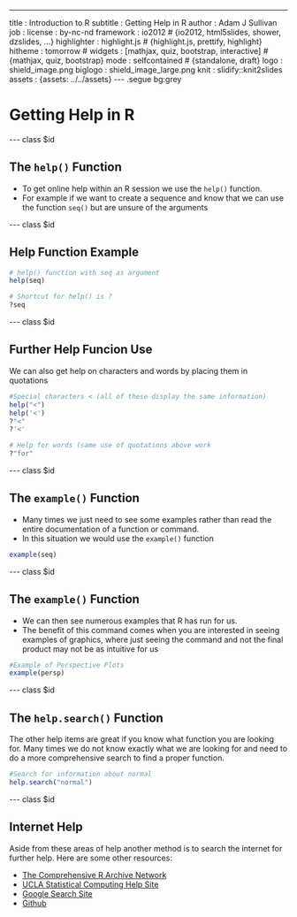 ---
title       : Introduction to R
subtitle    : Getting Help in R
author      : Adam J Sullivan
job         : 
license     : by-nc-nd
framework   : io2012        # {io2012, html5slides, shower, dzslides, ...}
highlighter : highlight.js  # {highlight.js, prettify, highlight}
hitheme     : tomorrow      # 
widgets     : [mathjax, quiz, bootstrap, interactive]            # {mathjax, quiz, bootstrap}
mode        : selfcontained # {standalone, draft}
logo        : shield_image.png
biglogo     : shield_image_large.png
knit        : slidify::knit2slides
assets      : {assets: ../../assets}
---  .segue bg:grey

# Getting Help in R


--- class $id

## The `help()` Function

- To get online help within an R session we use the `help()` function. 
- For example if we want to create a sequence and know that we can use the function `seq()` but are unsure of the arguments


--- class $id

## Help Function Example


```r
# help() function with seq as argument
help(seq)

# Shortcut for help() is ?
?seq
```

--- class $id

## Further Help Funcion Use

We can also get help on characters and words by placing them in quotations


```r
#Special characters < (all of these display the same information)
help("<")
help('<')
?"<"
?'<'

# Help for words (same use of quotations above work
?"for"
```

--- class $id

## The `example()` Function

- Many times we just need to see some examples rather than read the entire documentation of a function or command.
- In this situation we would use the `example()` function


```r
example(seq)
```

--- class $id

## The `example()` Function

- We can then see numerous examples that R has run for us. 
- The benefit of this command comes when you are interested in seeing examples of graphics, where just seeing the command and not the final product may not be as intuitive for us


```r
#Example of Perspective Plots
example(persp)
```

--- class $id


## The `help.search()` Function

The other help items are great if you know what function you are looking for. Many times we do not know exactly what we are looking for and need to do a more comprehensive search to find a proper function. 


```r
#Search for information about normal
help.search("normal")
```

--- class $id

## Internet Help
Aside from these areas of help another method is to search the internet for further help. Here are some other resources:
  
- [The Comprehensive R Archive Network](https://cran.r-project.org/)
- [UCLA Statistical Computing Help Site](http://www.ats.ucla.edu/stat/r/)
- [Google Search Site](www.google.com)
- [Github](www.github.com)
